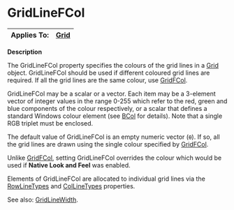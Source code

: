 




<h1 class="heading"><span class="name">GridLineFCol</span></h1>

| Applies To: | [Grid](../a-z/grid.md) |
| --- | ---  |


**Description**


The GridLineFCol property specifies the colours of the grid lines in a [Grid](../a-z/grid.md) object. GridLineFCol should be used if different coloured grid lines are required. If all the grid lines are the same colour, use [GridFCol](../a-z/gridfcol.md).



GridLineFCol may be a scalar or a vector. Each item may be a 3-element vector of integer values in the range 0-255 which refer to the red, green and blue components of the colour respectively, or a scalar that defines a standard Windows colour element (see [BCol](../a-z/bcol.md) for details). Note that a single RGB triplet must be enclosed.


The default value of GridLineFCol is an empty numeric vector (`⍬`). If so, all the grid lines are drawn using the single colour specified by [GridFCol](../a-z/gridfcol.md).


Unlike [GridFCol](../a-z/gridbcol.md), setting GridLineFCol overrides the colour which would be used if **Native Look and Feel** was enabled.


Elements of GridLineFCol are allocated to individual grid lines via the [RowLineTypes](../a-z/rowlinetypes.md) and [ColLineTypes](../a-z/collinetypes.md) properties.


See also: [GridLineWidth](../a-z/gridlinewidth.md).


